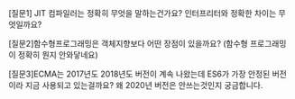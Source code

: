 [질문1] JIT 컴파일러는 정확히 무엇을 말하는건가요? 인터프리터와 정확한 차이는 무엇일까요?

[질문2]함수형프로그래밍은 객체지향보다 어떤 장점이 있을까요?
(함수형 프로그래밍이 정확히 뭔지 안와닿네요)

[질문3]ECMA는 2017년도 2018년도 버전이 계속 나왔는데 ES6가 가장 안정된 버전이라 지금 사용되고 있는걸까요? 왜 2020년 버전은 안쓰는것인지 궁금합니다.




